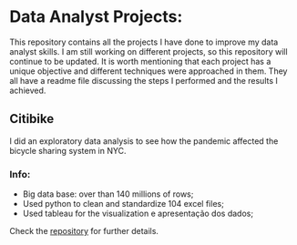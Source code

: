 # Data Analyst Projects:

This repository contains all the projects I have done to improve my data analyst skills. 
I am still working on different projects, so this repository will continue to be updated. 
It is worth mentioning that each project has a unique objective and different techniques were approached in them. They all have a readme file discussing the steps I performed and the results I achieved.


## Citibike
 I did an exploratory data analysis to see how the pandemic affected the bicycle sharing system in NYC.
 
 ### Info:
 - Big data base: over than 140 millions of rows;
 - Used python to clean and standardize 104 excel files;
 - Used tableau for the visualization e apresentação dos dados;

 Check the [repository](https://github.com/cosfer2804/Projects-Repository/tree/main/CitiBike) for further details.
